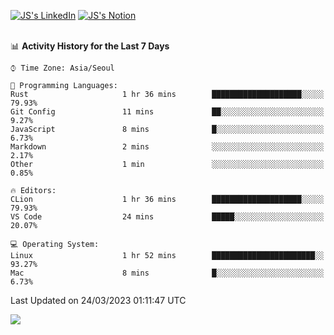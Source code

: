 
[![JS's LinkedIn](https://img.shields.io/badge/LinkedIn-blue?style=for-the-badge&logo=linkedin)](https://www.linkedin.com/in/jaeseung-lee-5a2a32139/) 
[![JS's Notion](https://img.shields.io/badge/Notion-black?style=for-the-badge&logo=notion)](https://bit.ly/ljswiki1) <br><br>
<!-- ![JS's GitHub stats](https://github-readme-stats-lemon-five.vercel.app/api?username=tkxkd0159&hide=contribs,prs,stars,issues&show_icons=true&theme=react&include_all_commits=true)   -->
<!-- ![Top Langs](https://github-readme-stats-lemon-five.vercel.app/api/top-langs/?username=tkxkd0159&layout=compact&hide=jupyter%20notebook,scss,html,css&langs_count=10)  -->


<!--START_SECTION:waka-->
📊 **Activity History for the Last 7 Days** 

```text
⌚︎ Time Zone: Asia/Seoul

💬 Programming Languages: 
Rust                     1 hr 36 mins        ████████████████████░░░░░   79.93% 
Git Config               11 mins             ██░░░░░░░░░░░░░░░░░░░░░░░   9.27% 
JavaScript               8 mins              █░░░░░░░░░░░░░░░░░░░░░░░░   6.73% 
Markdown                 2 mins              ░░░░░░░░░░░░░░░░░░░░░░░░░   2.17% 
Other                    1 min               ░░░░░░░░░░░░░░░░░░░░░░░░░   0.85%

🔥 Editors: 
CLion                    1 hr 36 mins        ████████████████████░░░░░   79.93% 
VS Code                  24 mins             █████░░░░░░░░░░░░░░░░░░░░   20.07%

💻 Operating System: 
Linux                    1 hr 52 mins        ███████████████████████░░   93.27% 
Mac                      8 mins              █░░░░░░░░░░░░░░░░░░░░░░░░   6.73%

```


 Last Updated on 24/03/2023 01:11:47 UTC
<!--END_SECTION:waka-->

<a href="https://github.com/tkxkd0159/dsalgo">
  <img align="center" src="https://github-readme-stats-lemon-five.vercel.app/api/pin/?username=tkxkd0159&repo=dsalgo&theme=react" />
</a>


<!---
- 🔭 I’m currently working on ...
- 🌱 I’m currently learning blockchain and distributed network
- 👯 I’m looking to collaborate on ...
- 🤔 I’m looking for help with ...
- 💬 Ask me about ...
- 📫 How to reach me: ...
- 😄 Pronouns: ...
- ⚡ Fun fact: ...
-->
